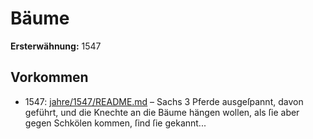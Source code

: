 # Bäume

**Ersterwähnung:** 1547

## Vorkommen
- 1547: [jahre/1547/README.md](../jahre/1547/README.md) – Sachs
3 Pferde ausgeſpannt, davon geführt, und die Knechte an
die Bäume hängen wollen, als ſie aber gegen Schkölen
kommen, ſind ſie gekannt...
